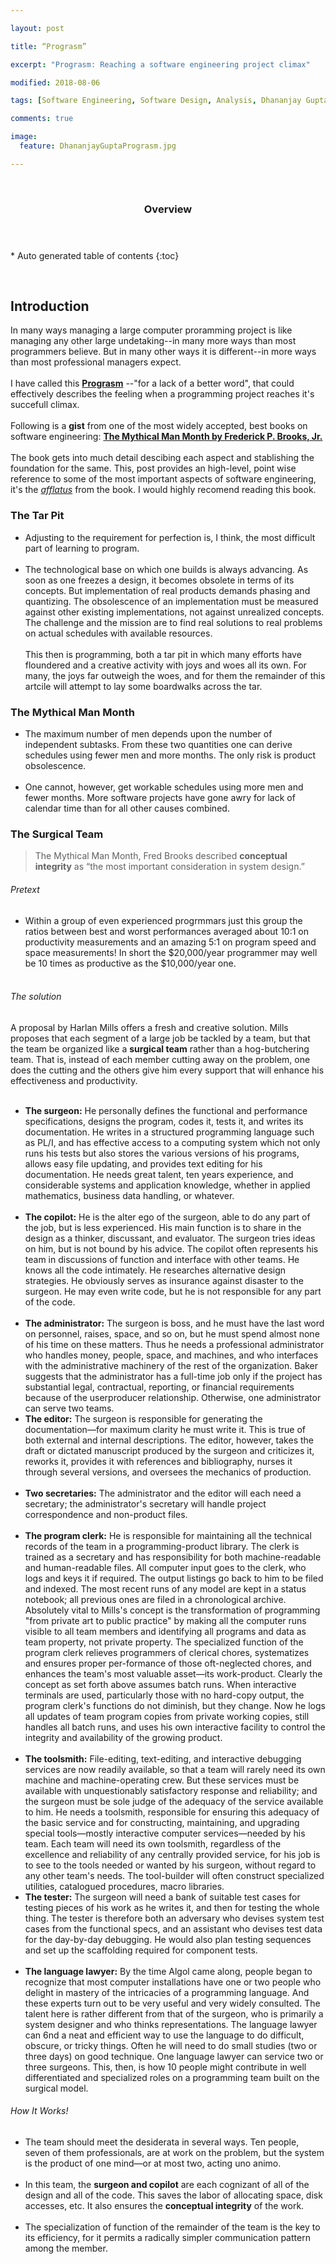 ```yaml
---

layout: post

title: “Prograsm”

excerpt: "Prograsm: Reaching a software engineering project climax"

modified: 2018-08-06

tags: [Software Engineering, Software Design, Analysis, Dhananjay Gupta, The Mythical Man Month]

comments: true

image:
  feature: DhananjayGuptaPrograsm.jpg

---
```


 

<section id="table-of-contents" class="toc">
  <header>
    <h3>Overview</h3>
  </header>
<div id="drawer" markdown="1">
*  Auto generated table of contents
{:toc}
</div>
</section><!-- /#table-of-contents -->

 

Introduction
------------

In many ways managing a large computer proramming project is like managing any other large undetaking--in many more ways than most programmers believe. 
But in many other ways it is different--in more ways than most professional managers expect.
<br/><br/> I have called this [**Prograsm**](http://dgupta.us/Prograsm/) --"for a lack of a better word", that could
effectively describes the feeling when a programming project reaches it's succefull climax.
<br/> <br/>Following is a **gist** from one of the most widely accepted, best books on software engineering: [**The Mythical Man Month by Frederick P. Brooks, Jr.**](https://en.wikipedia.org/wiki/The_Mythical_Man-Month)
<br/><br/> 
The book gets into much detail descibing each aspect and stablishing the foundation for the same. This, post provides an high-level, point wise reference 
to some of the most important aspects of software engineering, it's the [*afflatus*](http://dgupta.us/) from the book.
 I would highly recomend reading this book.

### The Tar Pit

- Adjusting to the requirement for perfection is, I think, the most difficult part of learning to program. <br/><br/>
- The technological base on which one builds is always advancing. As soon as one freezes a design, it becomes obsolete in
terms of its concepts. But implementation of real products demands phasing and quantizing. The obsolescence of an implementation
must be measured against other existing implementations, not against unrealized concepts. The challenge and the mission are
to find real solutions to real problems on actual schedules with available resources.<br/><br/>
This then is programming, both a tar pit in which many efforts
have floundered and a creative activity with joys and woes all its
own. For many, the joys far outweigh the woes, and for them the
remainder of this artcile will attempt to lay some boardwalks across
the tar.

### The Mythical Man Month

- The maximum number of men depends upon the number
of independent subtasks. From these two quantities one can derive
schedules using fewer men and more months. The only risk is
product obsolescence.<br/><br/>
- One cannot, however, get workable schedules
using more men and fewer months. More software projects
have gone awry for lack of calendar time than for all other causes
combined.

### The Surgical Team


>   The Mythical Man Month, Fred Brooks described **conceptual integrity** as “the most important consideration in system design.”

###### Pretext

- Within a group of even experienced progrmmars just this group the ratios between best and worst performances averaged about 10:1 on productivity measurements and an amazing 5:1 on
program speed and space measurements! In short the $20,000/year programmer may well be 10 times as productive as the $10,000/year one.<br/><br/>

###### The solution

A proposal by Harlan Mills offers a fresh and creative solution. Mills proposes that each segment of a large job be tackled
by a team, but that the team be organized like a **surgical team** rather than a hog-butchering team. That is, instead of each member
cutting away on the problem, one does the cutting and the others give him every support that will enhance his effectiveness and productivity.<br/><br/>
+ **The surgeon:** He personally defines the functional and performance specifications, designs the
program, codes it, tests it, and writes its documentation. He writes in a structured programming language such as PL/I, and has effective
access to a computing system which not only runs his tests but also stores the various versions of his programs, allows easy file
updating, and provides text editing for his documentation. He needs great talent, ten years experience, and considerable systems
and application knowledge, whether in applied mathematics, business data handling, or whatever. <br/><br/>
+ **The copilot:** He is the alter ego of the surgeon, able to do any part of the job, but is less experienced. His main function is to
share in the design as a thinker, discussant, and evaluator. The surgeon tries ideas on him, but is not bound by his advice. The
copilot often represents his team in discussions of function and interface with other teams. He knows all the code intimately. He
researches alternative design strategies. He obviously serves as insurance against disaster to the surgeon. He may even write code,
but he is not responsible for any part of the code. <br/><br/>
+ **The administrator:** The surgeon is boss, and he must have the last word on personnel, raises, space, and so on, but he must spend
almost none of his time on these matters. Thus he needs a professional administrator who handles money, people, space, and machines,
and who interfaces with the administrative machinery of the rest of the organization. Baker suggests that the administrator
has a full-time job only if the project has substantial legal, contractual, reporting, or financial requirements because of the userproducer
relationship. Otherwise, one administrator can serve two teams.<br/>
+ **The editor:** The surgeon is responsible for generating the documentation—for maximum clarity he must write it. This is true of
both external and internal descriptions. The editor, however, takes the draft or dictated manuscript produced by the surgeon and
criticizes it, reworks it, provides it with references and bibliography, nurses it through several versions, and oversees the mechanics
of production.<br/><br/>
+ **Two secretaries:** The administrator and the editor will each need
a secretary; the administrator's secretary will handle project correspondence
and non-product files.<br/><br/>
+ **The program clerk:** He is responsible for maintaining all the technical records of the team in a programming-product library.
The clerk is trained as a secretary and has responsibility for both machine-readable and human-readable files.
All computer input goes to the clerk, who logs and keys it if required. The output listings go back to him to be filed and indexed.
The most recent runs of any model are kept in a status notebook; all previous ones are filed in a chronological archive.
Absolutely vital to Mills's concept is the transformation of programming "from private art to public practice" by making all
the computer runs visible to all team members and identifying all programs and data as team property, not private property.
The specialized function of the program clerk relieves programmers of clerical chores, systematizes and ensures proper per-formance of those oft-neglected chores, and enhances the team's
most valuable asset—its work-product. Clearly the concept as set forth above assumes batch runs. When interactive terminals are
used, particularly those with no hard-copy output, the program clerk's functions do not diminish, but they change. Now he logs
all updates of team program copies from private working copies, still handles all batch runs, and uses his own interactive facility to
control the integrity and availability of the growing product. <br/><br/>
+ **The toolsmith:** File-editing, text-editing, and interactive debugging services are now readily available, so that a team will rarely
need its own machine and machine-operating crew. But these services must be available with unquestionably satisfactory response
and reliability; and the surgeon must be sole judge of the adequacy of the service available to him. He needs a toolsmith,
responsible for ensuring this adequacy of the basic service and for constructing, maintaining, and upgrading special tools—mostly
interactive computer services—needed by his team. Each team will need its own toolsmith, regardless of the excellence and reliability
of any centrally provided service, for his job is to see to the tools needed or wanted by his surgeon, without regard to any other
team's needs. The tool-builder will often construct specialized utilities, catalogued procedures, macro libraries.
+ **The tester:** The surgeon will need a bank of suitable test cases for testing pieces of his work as he writes it, and then for testing
the whole thing. The tester is therefore both an adversary who devises system test cases from the functional specs, and an assistant
who devises test data for the day-by-day debugging. He would also plan testing sequences and set up the scaffolding required
for component tests.<br/><br/>
+ **The language lawyer:** By the time Algol came along, people began to recognize that most computer installations have one or
two people who delight in mastery of the intricacies of a programming language. And these experts turn out to be very useful and
very widely consulted. The talent here is rather different from that of the surgeon, who is primarily a system designer and who thinks
representations. The language lawyer can 6nd a neat and efficient way to use the language to do difficult, obscure, or tricky things.
Often he will need to do small studies (two or three days) on good technique. One language lawyer can service two or three surgeons.
This, then, is how 10 people might contribute in well differentiated and specialized roles on a programming team built
on the surgical model. 

###### How It Works!

+ The team should meet the desiderata in several ways. Ten
people, seven of them professionals, are at work on the problem,
but the system is the product of one mind—or at most two, acting
uno animo.<br/><br/>
+ In this team, the **surgeon and copilot** are each
cognizant of all of the design and all of the code. This saves the
labor of allocating space, disk accesses, etc. It also ensures the
**conceptual integrity** of the work. <br/><br/>
+ The specialization of function of the remainder of the team
is the key to its efficiency, for it permits a radically simpler communication
pattern among the member.<br/><br/>
